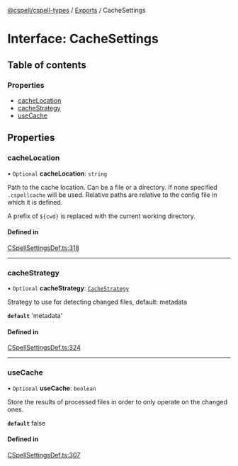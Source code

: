 [@cspell/cspell-types](../README.md) / [Exports](../modules.md) / CacheSettings

# Interface: CacheSettings

## Table of contents

### Properties

- [cacheLocation](CacheSettings.md#cachelocation)
- [cacheStrategy](CacheSettings.md#cachestrategy)
- [useCache](CacheSettings.md#usecache)

## Properties

### cacheLocation

• `Optional` **cacheLocation**: `string`

Path to the cache location. Can be a file or a directory.
If none specified `.cspellcache` will be used.
Relative paths are relative to the config file in which it
is defined.

A prefix of `${cwd}` is replaced with the current working directory.

#### Defined in

[CSpellSettingsDef.ts:318](https://github.com/streetsidesoftware/cspell/blob/6bd2f0c/packages/cspell-types/src/CSpellSettingsDef.ts#L318)

___

### cacheStrategy

• `Optional` **cacheStrategy**: [`CacheStrategy`](../modules.md#cachestrategy)

Strategy to use for detecting changed files, default: metadata

**`default`** 'metadata'

#### Defined in

[CSpellSettingsDef.ts:324](https://github.com/streetsidesoftware/cspell/blob/6bd2f0c/packages/cspell-types/src/CSpellSettingsDef.ts#L324)

___

### useCache

• `Optional` **useCache**: `boolean`

Store the results of processed files in order to only operate on the changed ones.

**`default`** false

#### Defined in

[CSpellSettingsDef.ts:307](https://github.com/streetsidesoftware/cspell/blob/6bd2f0c/packages/cspell-types/src/CSpellSettingsDef.ts#L307)
